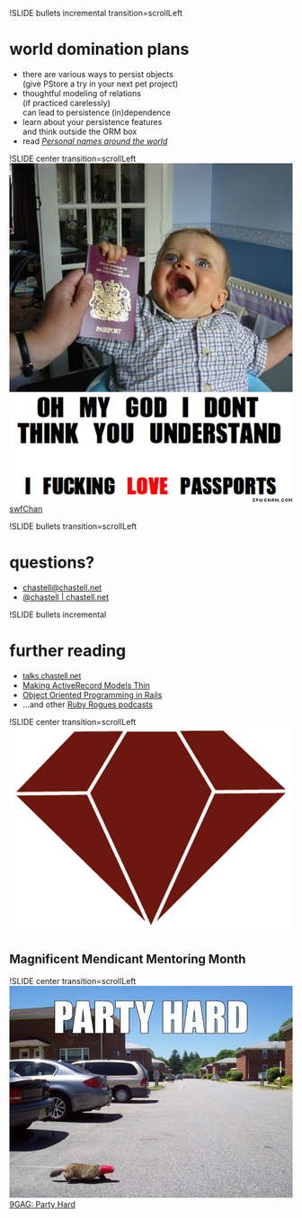 !SLIDE bullets incremental transition=scrollLeft
# world domination plans
* there are various ways to persist objects<br />(give PStore a try in your next pet project)
* thoughtful modeling of relations<br />(if practiced carelessly)<br />can lead to persistence (in)dependence
* learn about your persistence features<br />and think outside the ORM box
* read _[Personal names around the world](http://www.w3.org/International/questions/qa-personal-names)_

!SLIDE center transition=scrollLeft
![I fucking LOVE passports](passports.jpg)
[swfChan](http://sfwchan.com/?id=4823)

!SLIDE bullets transition=scrollLeft
# questions?
* [chastell@chastell.net](mailto:chastell@chastell.net)
* [@chastell | chastell.net](http://chastell.net)

!SLIDE bullets incremental
# further reading
* <span style='font-family: Ubuntu, sans-serif'>[talks.chastell.net](http://talks.chastell.net)</span>
* [Making ActiveRecord Models Thin](http://solnic.eu/2011/08/01/making-activerecord-models-thin.html)
* [Object Oriented Programming in Rails](http://rubyrogues.com/object-oriented-programming-in-rails-with-jim-weirich)
* …and other [Ruby Rogues podcasts](http://rubyrogues.com)

!SLIDE center transition=scrollLeft
![Mendicant University](mu.png)
## Magnificent Mendicant Mentoring Month

!SLIDE center transition=scrollLeft
![PARTY HARD](party-hard.jpg)
[9GAG: Party Hard](http://9gag.com/gag/139996)
